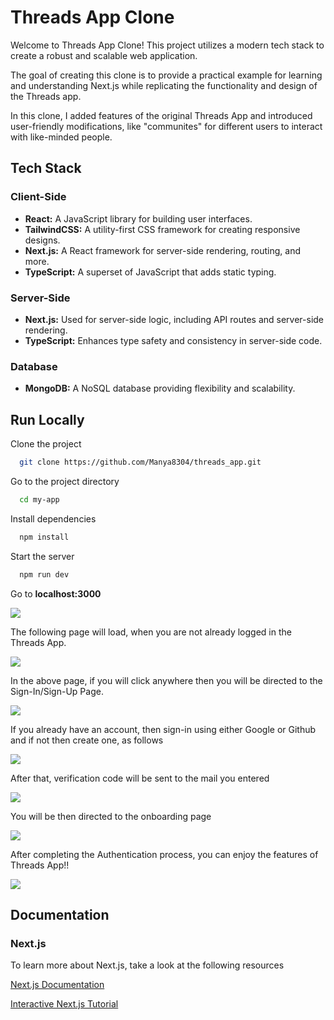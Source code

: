 
# Threads App Clone

Welcome to Threads App Clone! This project utilizes a modern tech stack to create a robust and scalable web application.

The goal of creating this clone is to provide a practical example for learning and understanding Next.js while replicating the functionality and design of the Threads app.
 
In this clone, I added features of the original Threads App and introduced user-friendly modifications, like "communites" for different users to interact with like-minded people.

## Tech Stack

### Client-Side
- **React:** A JavaScript library for building user interfaces.
- **TailwindCSS:** A utility-first CSS framework for creating responsive designs.
- **Next.js:** A React framework for server-side rendering, routing, and more.
- **TypeScript:** A superset of JavaScript that adds static typing.

### Server-Side
- **Next.js:** Used for server-side logic, including API routes and server-side rendering.
- **TypeScript:** Enhances type safety and consistency in server-side code.

### Database
- **MongoDB:** A NoSQL database providing flexibility and scalability.


## Run Locally

Clone the project

```bash
  git clone https://github.com/Manya8304/threads_app.git
```

Go to the project directory

```bash
  cd my-app
```

Install dependencies

```bash
  npm install
```

Start the server

```bash
  npm run dev
```

Go to **localhost:3000**

![](https://github.com/Manya8304/ss/blob/main/1.png?raw=true)

The following page will load, when you are not already logged in the Threads App. 

![](https://github.com/Manya8304/ss/blob/main/2.png?raw=true)

In the above page, if you will click anywhere then you will be directed to the Sign-In/Sign-Up Page.

![](https://github.com/Manya8304/ss/blob/main/3.png?raw=true)

If you already have an account, then sign-in using either Google or Github and if not then create one, as follows

![](https://github.com/Manya8304/ss/blob/main/4.png?raw=true)

After that, verification code will be sent to the mail you entered

![](https://github.com/Manya8304/ss/blob/main/5.png?raw=true)

You will be then directed to the onboarding page

![](https://github.com/Manya8304/ss/blob/main/6.png?raw=true)

After completing the Authentication process, you can enjoy the features of Threads App!!

![](https://github.com/Manya8304/ss/blob/main/7.png?raw=true)

## Documentation

### Next.js
To learn more about Next.js, take a look at the following resources

[Next.js Documentation](https://nextjs.org/docs)

[Interactive Next.js Tutorial](https://nextjs.org/learn)


